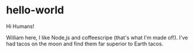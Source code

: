 # hello-world

Hi Humans!

William here, I like Node,js and coffeescripe (that's what I'm made of!).
I've had tacos on the moon and find them far superior to Earth tacos.
